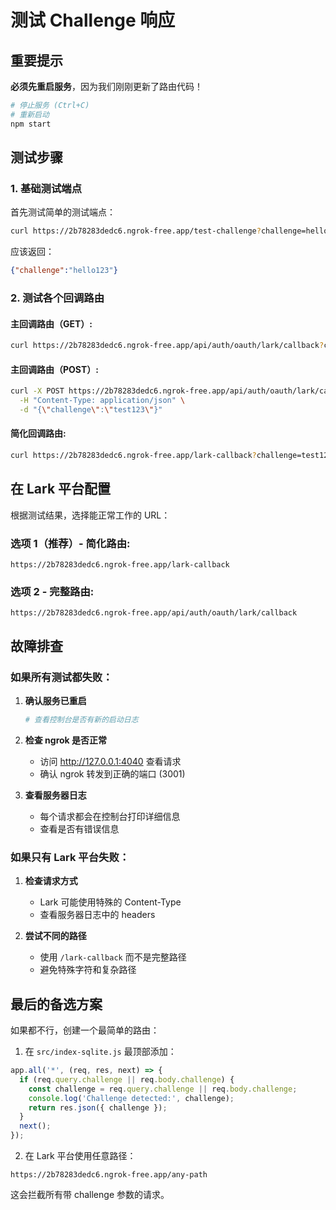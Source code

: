 # 测试 Challenge 响应

## 重要提示

**必须先重启服务**，因为我们刚刚更新了路由代码！

```bash
# 停止服务 (Ctrl+C)
# 重新启动
npm start
```

## 测试步骤

### 1. 基础测试端点

首先测试简单的测试端点：
```bash
curl https://2b78283dedc6.ngrok-free.app/test-challenge?challenge=hello123
```

应该返回：
```json
{"challenge":"hello123"}
```

### 2. 测试各个回调路由

#### 主回调路由（GET）:
```bash
curl https://2b78283dedc6.ngrok-free.app/api/auth/oauth/lark/callback?challenge=test123
```

#### 主回调路由（POST）:
```bash
curl -X POST https://2b78283dedc6.ngrok-free.app/api/auth/oauth/lark/callback \
  -H "Content-Type: application/json" \
  -d "{\"challenge\":\"test123\"}"
```

#### 简化回调路由:
```bash
curl https://2b78283dedc6.ngrok-free.app/lark-callback?challenge=test123
```

## 在 Lark 平台配置

根据测试结果，选择能正常工作的 URL：

### 选项 1（推荐）- 简化路由:
```
https://2b78283dedc6.ngrok-free.app/lark-callback
```

### 选项 2 - 完整路由:
```
https://2b78283dedc6.ngrok-free.app/api/auth/oauth/lark/callback
```

## 故障排查

### 如果所有测试都失败：

1. **确认服务已重启**
   ```bash
   # 查看控制台是否有新的启动日志
   ```

2. **检查 ngrok 是否正常**
   - 访问 http://127.0.0.1:4040 查看请求
   - 确认 ngrok 转发到正确的端口 (3001)

3. **查看服务器日志**
   - 每个请求都会在控制台打印详细信息
   - 查看是否有错误信息

### 如果只有 Lark 平台失败：

1. **检查请求方式**
   - Lark 可能使用特殊的 Content-Type
   - 查看服务器日志中的 headers

2. **尝试不同的路径**
   - 使用 `/lark-callback` 而不是完整路径
   - 避免特殊字符和复杂路径

## 最后的备选方案

如果都不行，创建一个最简单的路由：

1. 在 `src/index-sqlite.js` 最顶部添加：
```javascript
app.all('*', (req, res, next) => {
  if (req.query.challenge || req.body.challenge) {
    const challenge = req.query.challenge || req.body.challenge;
    console.log('Challenge detected:', challenge);
    return res.json({ challenge });
  }
  next();
});
```

2. 在 Lark 平台使用任意路径：
```
https://2b78283dedc6.ngrok-free.app/any-path
```

这会拦截所有带 challenge 参数的请求。